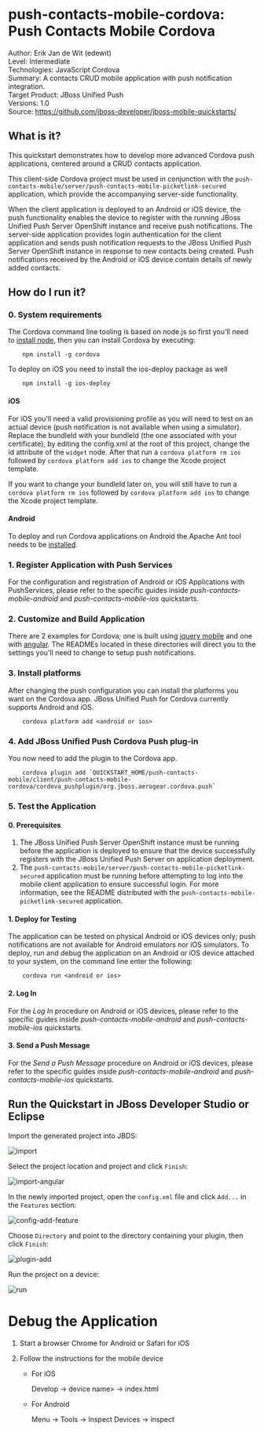 push-contacts-mobile-cordova: Push Contacts Mobile Cordova
===========================
Author: Erik Jan de Wit (edewit)  
Level: Intermediate  
Technologies: JavaScript Cordova  
Summary: A contacts CRUD mobile application with push notification integration.  
Target Product: JBoss Unified Push   
Versions: 1.0  
Source: <https://github.com/jboss-developer/jboss-mobile-quickstarts/>  

## What is it?

This quickstart demonstrates how to develop more advanced Cordova push applications, centered around a CRUD contacts application.

This client-side Cordova project must be used in conjunction with the `push-contacts-mobile/server/push-contacts-mobile-picketlink-secured` application, which provide the accompanying server-side functionality.  

When the client application is deployed to an Android or iOS device, the push functionality enables the device to register with the running JBoss Unified Push Server OpenShift instance and receive push notifications. The server-side application provides login authentication for the client application and sends push notification requests to the JBoss Unified Push Server OpenShift instance in response to new contacts being created. Push notifications received by the Android or iOS device contain details of newly added contacts.


## How do I run it?

### 0. System requirements

The Cordova command line tooling is based on node.js so first you'll need to [install node](http://nodejs.org/download/), then you can install Cordova by executing:

        npm install -g cordova


To deploy on iOS you need to install the ios-deploy package as well

        npm install -g ios-deploy


#### iOS

For iOS you'll need a valid provisioning profile as you will need to test on an actual device (push notification is not available when using a simulator).
Replace the bundleId with your bundleId (the one associated with your certificate), by editing the config.xml at the root of this project, change the id attribute of the `widget` node. After that run a `cordova platform rm ios` followed by `cordova platform add ios` to change the Xcode project template.

If you want to change your bundleId later on, you will still have to run a `cordova platform rm ios` followed by `cordova platform add ios` to change the Xcode project template.

#### Android

To deploy and run Cordova applications on Android the Apache Ant tool needs to be [installed](http://ant.apache.org/manual/install.html).

### 1. Register Application with Push Services

For the configuration and registration of Android or iOS Applications with PushServices, please refer to the specific guides inside *push-contacts-mobile-android* and *push-contacts-mobile-ios* quickstarts.

### 2. Customize and Build Application

There are 2 examples for Cordova; one is built using [jquery mobile](jqm) and one with [angular](angular). The READMEs located in these directories will direct you to the settings you'll need to change to setup push notifications.

### 3. Install platforms

After changing the push configuration you can install the platforms you want on the Cordova app. JBoss Unified Push for Cordova currently supports Android and iOS.

        cordova platform add <android or ios>


### 4. Add JBoss Unified Push Cordova Push plug-in

You now need to add the plugin to the Cordova app.

        cordova plugin add `QUICKSTART_HOME/push-contacts-mobile/client/push-contacts-mobile-cordova/cordova_pushplugin/org.jboss.aerogear.cordova.push`


### 5. Test the Application

#### 0. Prerequisites

1. The JBoss Unified Push Server OpenShift instance must be running before the application is deployed to ensure that the device successfully registers with the JBoss Unified Push Server on application deployment.
2. The `push-contacts-mobile/server/push-contacts-mobile-picketlink-secured` application must be running before attempting to log into the mobile client application to ensure successful login. For more information, see the README distributed with the `push-contacts-mobile-picketlink-secured` application.

#### 1. Deploy for Testing

The application can be tested on physical Android or iOS devices only; push notifications are not available for Android emulators nor iOS simulators. To deploy, run and debug the application on an Android or iOS device attached to your system, on the command line enter the following:

        cordova run <android or ios>

#### 2. Log In

For the _Log In_ procedure on Android or iOS devices, please refer to the specific guides inside *push-contacts-mobile-android* and *push-contacts-mobile-ios* quickstarts.

#### 3. Send a Push Message

For the _Send a Push Message_ procedure on Android or iOS devices, please refer to the specific guides inside *push-contacts-mobile-android* and *push-contacts-mobile-ios* quickstarts.


## Run the Quickstart in JBoss Developer Studio or Eclipse

Import the generated project into JBDS:  

![import](doc/import.png)

Select the project location and project and click `Finish`:  

![import-angular](doc/import-angular.png)

In the newly imported project, open the `config.xml` file and click `Add...` in the `Features` section:  

![config-add-feature](doc/config-add-feature.png)

Choose `Directory` and point to the directory containing your plugin, then click `Finish`:  

![plugin-add](doc/plugin-add.png)

Run the project on a device:  

![run](doc/run.png)


Debug the Application
=====================

1. Start a browser Chrome for Android or Safari for iOS

2. Follow the instructions for the mobile device

   * For iOS

        Develop -> device name> -> index.html

   * For Android

        Menu -> Tools -> Inspect Devices -> inspect


